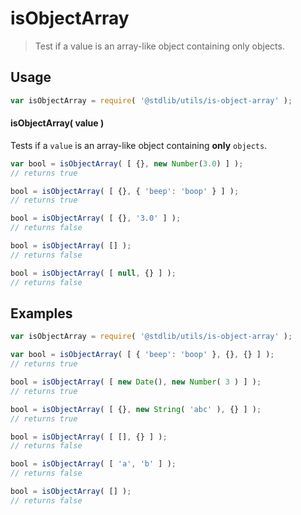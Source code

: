 # isObjectArray

> Test if a value is an array-like object containing only objects.

<!-- <usage> -->

## Usage

``` javascript
var isObjectArray = require( '@stdlib/utils/is-object-array' );
```

#### isObjectArray( value )

Tests if a `value` is an array-like object containing __only__ `objects`.

``` javascript
var bool = isObjectArray( [ {}, new Number(3.0) ] );
// returns true

bool = isObjectArray( [ {}, { 'beep': 'boop' } ] );
// returns true

bool = isObjectArray( [ {}, '3.0' ] );
// returns false

bool = isObjectArray( [] );
// returns false

bool = isObjectArray( [ null, {} ] );
// returns false
```

<!-- </usage> -->

<!-- <examples> -->

## Examples

``` javascript
var isObjectArray = require( '@stdlib/utils/is-object-array' );

var bool = isObjectArray( [ { 'beep': 'boop' }, {}, {} ] );
// returns true

bool = isObjectArray( [ new Date(), new Number( 3 ) ] );
// returns true

bool = isObjectArray( [ {}, new String( 'abc' ), {} ] );
// returns true

bool = isObjectArray( [ [], {} ] );
// returns false

bool = isObjectArray( [ 'a', 'b' ] );
// returns false

bool = isObjectArray( [] );
// returns false
```

<!-- </examples> -->


<!-- <links> -->

<!-- </links> -->
